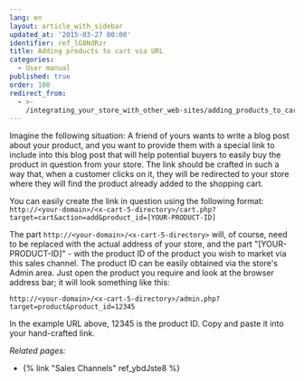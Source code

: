 ```yaml
---
lang: en
layout: article_with_sidebar
updated_at: '2015-03-27 00:00'
identifier: ref_lG8NdRzr
title: Adding products to cart via URL
categories:
  - User manual
published: true
order: 100
redirect_from:
  - >-
    /integrating_your_store_with_other_web-sites/adding_products_to_cart_via_url.html
---
```

Imagine the following situation: A friend of yours wants to write a blog post about your product, and you want to provide them with a special link to include into this blog post that will help potential buyers to easily buy the product in question from your store. The link should be crafted in such a way that, when a customer clicks on it, they will be redirected to your store where they will find the product already added to the shopping cart.

You can easily create the link in question using the following format:
`http://<your-domain>/<x-cart-5-directory>/cart.php?target=cart&action=add&product_id=[YOUR-PRODUCT-ID]`

The part `http://<your-domain>/<x-cart-5-directory>` will, of course, need to be replaced with the actual address of your store, and the part "[YOUR-PRODUCT-ID]" - with the product ID of the product you wish to market via this sales channel. The product ID can be easily obtained via the store's Admin area. Just open the product you require and look at the browser address bar; it will look something like this:

`http://<your-domain>/<x-cart-5-directory>/admin.php?target=product&product_id=12345`

In the example URL above, 12345 is the product ID. Copy and paste it into your hand-crafted link.


_Related pages:_

   * {% link "Sales Channels" ref_ybdJste8 %}
